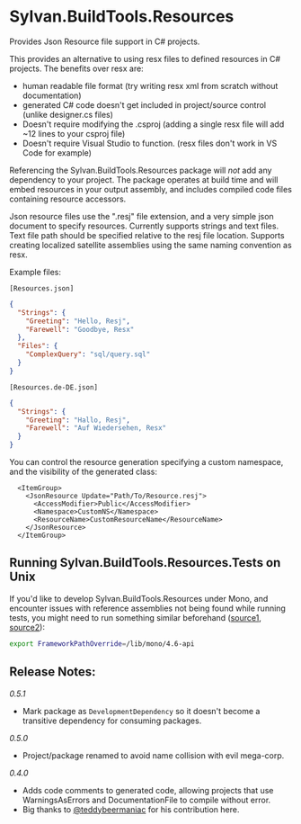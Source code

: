 # Sylvan.BuildTools.Resources

Provides Json Resource file support in C# projects.

This provides an alternative to using resx files to defined resources in C# projects.
The benefits over resx are:
- human readable file format (try writing resx xml from scratch without documentation)
- generated C# code doesn't get included in project/source control (unlike designer.cs files)
- Doesn't require modifying the .csproj (adding a single resx file will add ~12 lines to your csproj file)
- Doesn't require Visual Studio to function. (resx files don't work in VS Code for example)

Referencing the Sylvan.BuildTools.Resources package will *not* add any dependency to your project. 
The package operates at build time and will embed resources in your output assembly, and includes compiled code files containing resource accessors.

Json resource files use the ".resj" file extension, and a very simple json document to specify resources.
Currently supports strings and text files. Text file path should be specified relative to the resj file location. Supports creating localized satellite assemblies using the same naming convention as resx.

Example files:

`[Resources.json]`
```json
{
  "Strings": {
    "Greeting": "Hello, Resj",
    "Farewell": "Goodbye, Resx"
  },
  "Files": {
    "ComplexQuery": "sql/query.sql"
  }
}
```

`[Resources.de-DE.json]`
```json
{
  "Strings": {
    "Greeting": "Hallo, Resj",
    "Farewell": "Auf Wiedersehen, Resx"
  }
}
```

You can control the resource generation specifying a custom namespace, and the visibility of the generated class:

```
  <ItemGroup>
    <JsonResource Update="Path/To/Resource.resj">
      <AccessModifier>Public</AccessModifier>
      <Namespace>CustomNS</Namespace>
      <ResourceName>CustomResourceName</ResourceName>
    </JsonResource>
  </ItemGroup>
```

## Running Sylvan.BuildTools.Resources.Tests on Unix
If you'd like to develop Sylvan.BuildTools.Resources under Mono, and encounter issues with reference assemblies not being found while running tests, you might need to run something similar beforehand ([source1](https://stackoverflow.com/a/55070707), [source2](https://github.com/Microsoft/msbuild/issues/2728#issuecomment-345381357)):
```sh
export FrameworkPathOverride=/lib/mono/4.6-api
```


## Release Notes:

_0.5.1_
 - Mark package as `DevelopmentDependency` so it doesn't become a transitive dependency for consuming packages.

_0.5.0_
 - Project/package renamed to avoid name collision with evil mega-corp.

_0.4.0_ 
 - Adds code comments to generated code, allowing projects that use WarningsAsErrors and DocumentationFile to compile without error.
 - Big thanks to [@teddybeermaniac](https://github.com/teddybeermaniac) for his contribution here.
